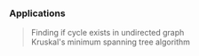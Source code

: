 ### Applications
> Finding if cycle exists in undirected graph </br>
> Kruskal's minimum spanning tree algorithm
